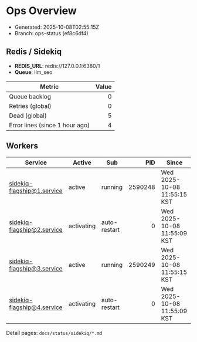 # Ops Overview

- Generated: 2025-10-08T02:55:15Z
- Branch: ops-status (ef8c6df4)

## Redis / Sidekiq
- **REDIS_URL**: redis://127.0.0.1:6380/1
- **Queue**: llm_seo

| Metric | Value |
|---|---:|
| Queue backlog | 0 |
| Retries (global) | 0 |
| Dead (global) | 5 |
| Error lines (since 1 hour ago) | 4 |

## Workers
| Service | Active | Sub | PID | Since |
|---|---|---|---:|---|
| sidekiq-flagship@1.service | active | running | 2590248 | Wed 2025-10-08 11:55:15 KST |
| sidekiq-flagship@2.service | activating | auto-restart | 0 | Wed 2025-10-08 11:55:09 KST |
| sidekiq-flagship@3.service | active | running | 2590249 | Wed 2025-10-08 11:55:15 KST |
| sidekiq-flagship@4.service | activating | auto-restart | 0 | Wed 2025-10-08 11:55:09 KST |

Detail pages: `docs/status/sidekiq/*.md`
